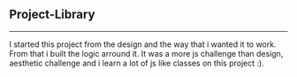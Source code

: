 ## Project-Library

---

I started this project from the design and the way that i wanted it to work. From that i built the logic arround it.
It was a more js challenge than design, aesthetic challenge and i learn a lot of js like classes on this project :).
